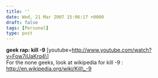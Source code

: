 ```yaml
---
title: ''
date: Wed, 21 Mar 2007 15:06:17 +0000
draft: false
tags: [Personal]
type: post
---
```


**geek rap: kill -9** \[youtube=http://www.youtube.com/watch?v=Fow7iUaKrq4\]  
For the none geeks, look at wikipedia for kill -9 : http://en.wikipedia.org/wiki/Kill\_-9